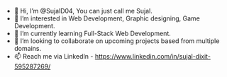 - 👋 Hi, I’m @SujalD04, You can just call me Sujal.
- 👀 I’m interested in Web Development, Graphic designing, Game Development.
- 🌱 I’m currently learning Full-Stack Web Development.
- 💞️ I’m looking to collaborate on upcoming projects based from multiple domains.
- 📫 Reach me via LinkedIn - https://www.linkedin.com/in/sujal-dixit-595287269/

<!---
SujalD04/SujalD04 is a ✨ special ✨ repository because its `README.md` (this file) appears on your GitHub profile.
You can click the Preview link to take a look at your changes.
--->
